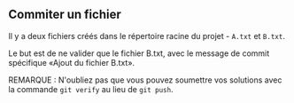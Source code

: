 ## Commiter un fichier
Il y a deux fichiers créés dans le répertoire racine du projet - `A.txt` et `B.txt`.

Le but est de ne valider que le fichier B.txt, avec le message de commit spécifique «Ajout du fichier B.txt».

REMARQUE : N'oubliez pas que vous pouvez soumettre vos solutions avec la commande `git verify` au lieu de `git push`.
